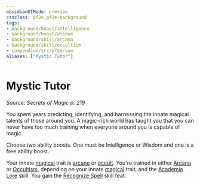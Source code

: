 ```yaml
---
obsidianUIMode: preview
cssclass: pf2e,pf2e-background
tags:
- background/boost/intelligence
- background/boost/wisdom
- background/skill/arcana
- background/skill/occultism
- compendium/src/pf2e/som
aliases: ["Mystic Tutor"]
---
```

# Mystic Tutor
*Source: Secrets of Magic p. 219*  

You spent years predicting, identifying, and harnessing the innate magical talents of those around you. A magic-rich world has taught you that you can never have too much training when everyone around you is capable of magic.

Choose two ability boosts. One must be Intelligence or Wisdom and one is a free ability boost.

Your innate [magical](/rules/traits/magical.md) trait is [arcane](/rules/traits/arcane.md) or [occult](/rules/traits/occult.md). You're trained in either [Arcana](/compendium/skills.md#Arcana) or [Occultism](/compendium/skills.md#Occultism), depending on your innate [magical](/rules/traits/magical.md) trait, and the [Academia Lore](/compendium/skills.md#Lore) skill. You gain the [Recognize Spell](/compendium/feats/recognize-spell.md) skill feat.